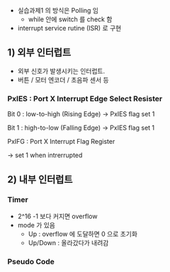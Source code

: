 - 실습과제1 의 방식은 Polling 임
    - while 안에 switch 를 check 함
- interrupt service rutine (ISR) 로 구현

## 1) 외부 인터럽트

- 외부 신호가 발생시키는 인터럽트.
- 버튼 / 모터 엔코더 / 초음파 센서 등

### PxIES : Port X Interrupt Edge Select Resister

Bit 0 : low-to-high (Rising Edge) → PxIES flag set 1

Bit 1 : high-to-low (Falling Edge) → PxIES flag set 1

PxIFG : Port X Interrupt Flag Register

→ set 1 when intrerrupted

## 2) 내부 인터럽트

### Timer

- 2^16 -1 보다 커지면 overflow
- mode 가 있음
    - Up : overflow 에 도달하면 0 으로 초기화
    - Up/Down : 올라갔다가 내려감

### Pseudo Code